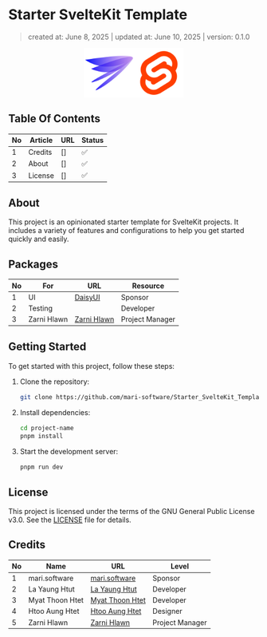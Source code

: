 # Starter SvelteKit Template

> created at: June 8, 2025 | updated at: June 10, 2025 | version: 0.1.0

<p style="display: flex; justify-content: center; width: fit-content; margin: 0 auto;">
  <img src="./static/mari.svg" alt="Mari Logo" width="100" height="100"/>
  <img src="./static/sveltekit.svg" alt="SvelteKit Logo" width="100" height="100" />
</p>

## Table Of Contents

| No  | Article | URL | Status |
| --- | ------- | --- | ------ |
| 1   | Credits | []  | ✅     |
| 2   | About   | []  | ✅     |
| 3   | License | []  | ✅     |

## About

This project is an opinionated starter template for SvelteKit projects. It includes a variety of features and configurations to help you get started quickly and easily.

## Packages

| No  | For         | URL                                          | Resource        |
| --- | ----------- | -------------------------------------------- | --------------- |
| 1   | UI          | [DaisyUI](https://github.com/mari-software)  | Sponsor         |
| 2   | Testing     |                                              | Developer       |
| 3   | Zarni Hlawn | [Zarni Hlawn](https://github.com/zarnihlawn) | Project Manager |

## Getting Started

To get started with this project, follow these steps:

1. Clone the repository:

   ```bash
   git clone https://github.com/mari-software/Starter_SvelteKit_Template.git
   ```

2. Install dependencies:

   ```bash
   cd project-name
   pnpm install
   ```

3. Start the development server:
   ```bash
   pnpm run dev
   ```

## License

This project is licensed under the terms of the GNU General Public License v3.0.
See the [LICENSE](LICENSE) file for details.

## Credits

| No  | Name            | URL                                                 | Level           |
| --- | --------------- | --------------------------------------------------- | --------------- |
| 1   | mari.software   | [mari.software](https://github.com/mari-software)   | Sponsor         |
| 2   | La Yaung Htut   | [La Yaung Htut](https://github.com/LayaungHtut)     | Developer       |
| 3   | Myat Thoon Htet | [Myat Thoon Htet](https://github.com/myatthoonhtet) | Developer       |
| 4   | Htoo Aung Htet  | [Htoo Aung Htet](https://github.com/IriChan1224)    | Designer        |
| 5   | Zarni Hlawn     | [Zarni Hlawn](https://github.com/zarnihlawn)        | Project Manager |
